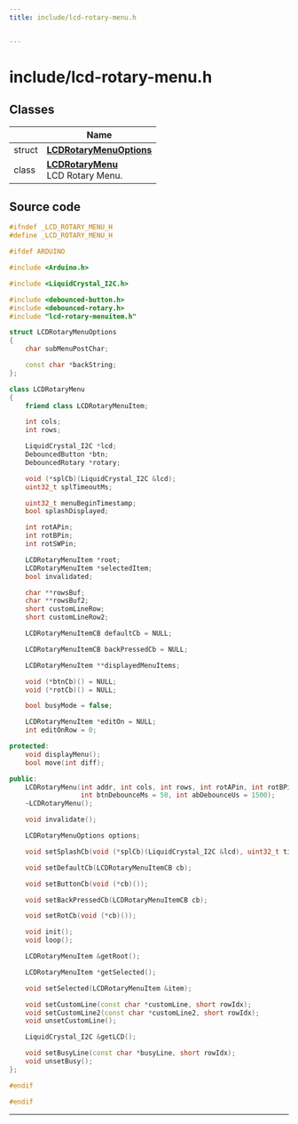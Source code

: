 ```yaml
---
title: include/lcd-rotary-menu.h


---
```


# include/lcd-rotary-menu.h








## Classes

|                | Name           |
| -------------- | -------------- |
| struct | **[LCDRotaryMenuOptions](https://github.com/devel0/iot-lcd-rotary/tree/main/data/api/Classes/struct_l_c_d_rotary_menu_options.md)**  |
| class | **[LCDRotaryMenu](https://github.com/devel0/iot-lcd-rotary/tree/main/data/api/Classes/class_l_c_d_rotary_menu.md)** <br>LCD Rotary Menu.  |
















## Source code

```cpp
#ifndef _LCD_ROTARY_MENU_H
#define _LCD_ROTARY_MENU_H

#ifdef ARDUINO

#include <Arduino.h>

#include <LiquidCrystal_I2C.h>

#include <debounced-button.h>
#include <debounced-rotary.h>
#include "lcd-rotary-menuitem.h"

struct LCDRotaryMenuOptions
{
    char subMenuPostChar;

    const char *backString;
};

class LCDRotaryMenu
{
    friend class LCDRotaryMenuItem;

    int cols;
    int rows;

    LiquidCrystal_I2C *lcd;
    DebouncedButton *btn;
    DebouncedRotary *rotary;

    void (*splCb)(LiquidCrystal_I2C &lcd);
    uint32_t splTimeoutMs;

    uint32_t menuBeginTimestamp;
    bool splashDisplayed;

    int rotAPin;
    int rotBPin;
    int rotSWPin;

    LCDRotaryMenuItem *root;
    LCDRotaryMenuItem *selectedItem;
    bool invalidated;

    char **rowsBuf;
    char **rowsBuf2;
    short customLineRow;
    short customLineRow2;

    LCDRotaryMenuItemCB defaultCb = NULL;

    LCDRotaryMenuItemCB backPressedCb = NULL;

    LCDRotaryMenuItem **displayedMenuItems;

    void (*btnCb)() = NULL;
    void (*rotCb)() = NULL;

    bool busyMode = false;

    LCDRotaryMenuItem *editOn = NULL;
    int editOnRow = 0;

protected:
    void displayMenu();
    bool move(int diff);

public:
    LCDRotaryMenu(int addr, int cols, int rows, int rotAPin, int rotBPin, int rotSWPin, bool inverted = false,
                  int btnDebounceMs = 50, int abDebounceUs = 1500);
    ~LCDRotaryMenu();

    void invalidate();

    LCDRotaryMenuOptions options;

    void setSplashCb(void (*splCb)(LiquidCrystal_I2C &lcd), uint32_t timeoutMs);

    void setDefaultCb(LCDRotaryMenuItemCB cb);

    void setButtonCb(void (*cb)());

    void setBackPressedCb(LCDRotaryMenuItemCB cb);

    void setRotCb(void (*cb)());

    void init();
    void loop();

    LCDRotaryMenuItem &getRoot();

    LCDRotaryMenuItem *getSelected();

    void setSelected(LCDRotaryMenuItem &item);

    void setCustomLine(const char *customLine, short rowIdx);
    void setCustomLine2(const char *customLine2, short rowIdx);
    void unsetCustomLine();

    LiquidCrystal_I2C &getLCD();

    void setBusyLine(const char *busyLine, short rowIdx);
    void unsetBusy();
};

#endif

#endif
```


-------------------------------


